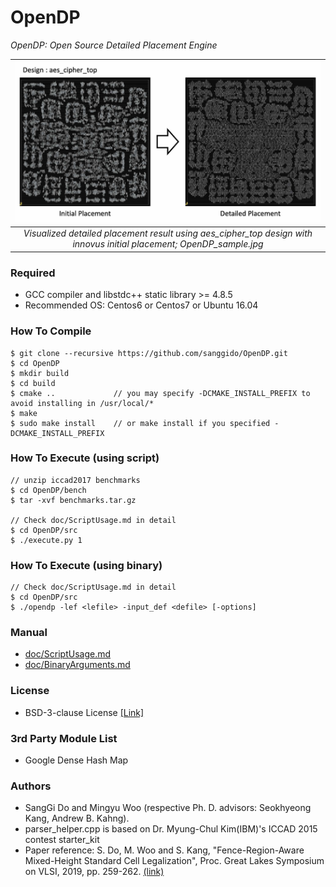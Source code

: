 # OpenDP
*OpenDP: Open Source Detailed Placement Engine*

| <img src="/doc/image/OpenDP_sample.jpg" width=900px> | 
|:--:| 
| *Visualized detailed placement result using aes_cipher_top design with innovus initial placement; OpenDP_sample.jpg* |
### Required
* GCC compiler and libstdc++ static library >= 4.8.5
* Recommended OS: Centos6 or Centos7 or Ubuntu 16.04

### How To Compile
    $ git clone --recursive https://github.com/sanggido/OpenDP.git
    $ cd OpenDP
    $ mkdir build
    $ cd build 
    $ cmake ..             // you may specify -DCMAKE_INSTALL_PREFIX to avoid installing in /usr/local/*
    $ make
    $ sudo make install    // or make install if you specified -DCMAKE_INSTALL_PREFIX

### How To Execute (using script)
    // unzip iccad2017 benchmarks
    $ cd OpenDP/bench
    $ tar -xvf benchmarks.tar.gz

    // Check doc/ScriptUsage.md in detail
    $ cd OpenDP/src
    $ ./execute.py 1

### How To Execute (using binary)
    // Check doc/ScriptUsage.md in detail
    $ cd OpenDP/src
    $ ./opendp -lef <lefile> -input_def <defile> [-options]

### Manual
* [doc/ScriptUsage.md](doc/ScriptUsage.md)
* [doc/BinaryArguments.md](doc/BinaryArguments.md)

### License
* BSD-3-clause License [[Link]](LICENSE)

### 3rd Party Module List
* Google Dense Hash Map

### Authors
- SangGi Do and Mingyu Woo (respective Ph. D. advisors: Seokhyeong Kang, Andrew B. Kahng).
- parser_helper.cpp is based on Dr. Myung-Chul Kim(IBM)'s ICCAD 2015 contest starter_kit
- Paper reference: S. Do, M. Woo and S. Kang, "Fence-Region-Aware Mixed-Height Standard Cell Legalization", Proc. Great Lakes Symposium on VLSI, 2019, pp. 259-262. [(link)](https://dl.acm.org/citation.cfm?id=3318012)

